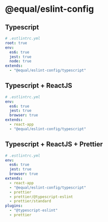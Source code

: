 # @equal/eslint-config

## Typescript

```yml
# .estlintrc.yml
root: true
env:
  es6: true
  jest: true
  node: true
extends:
  - "@equal/eslint-config/typescript"
```

## Typescript + ReactJS

```yml
# .estlintrc.yml
env:
  es6: true
  jest: true
  browser: true
extends:
  - react-app
  - "@equal/eslint-config/typescript"
```

## Typescript + ReactJS + Prettier

```yml
# .estlintrc.yml
env:
  es6: true
  jest: true
  browser: true
extends:
  - react-app
  - "@equal/eslint-config/typescript"
  - prettier
  - prettier/@typescript-eslint
  - prettier/standard
plugins:
  - "@typescript-eslint"
  - prettier
```
